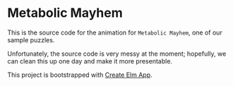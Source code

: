 # Metabolic Mayhem

This is the source code for the animation for `Metabolic Mayhem`, one of our
sample puzzles.

Unfortunately, the source code is very messy at the moment; hopefully, we can
clean this up one day and make it more presentable.

This project is bootstrapped with [Create Elm
App](https://github.com/halfzebra/create-elm-app).
